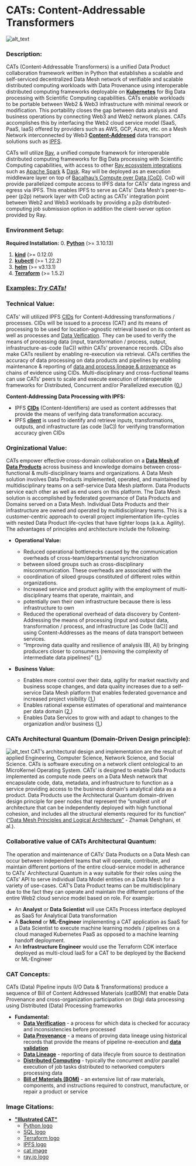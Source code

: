 # CATs: Content-Addressable Transformers
![alt_text](images/CATs_chaordic_kernel.jpeg?raw=true)

### Description:
CATs (Content-Addressable Transformers) is a unified Data Product collaboration framework written in Python that 
establishes a scalable and self-serviced decentralized Data Mesh network of verifiable and scalable distributed 
computing workloads with Data Provenance using interoperable distributed computing frameworks deployable on 
**[Kubernetes](https://kubernetes.io/)** for Big Data processing with Scientific Computing capabilities. CATs enable 
workloads to be portable between Web2 & Web3 infrastructure with minimal rework or modification. This portability closes 
the gap between data analysis and business operations by connecting Web3 and Web2 network planes. CATs accomplishes this 
by interfacing the Web2 cloud service model (SaaS, PaaS, IaaS) offered by providers such as AWS, GCP, Azure, etc. on a 
Mesh Network interconnected by Web3 [**Content-Addresed**](https://en.wikipedia.org/wiki/Content-addressable_storage) 
data transport solutions such as [IPFS](https://ipfs.io/). 

CATs will utilize [Ray](https://www.ray.io/), a unified compute framework for interoperable distributed computing 
frameworks for Big Data processing with Scientific Computing capabilities, with access to other 
[Ray ecosystem integrations](https://docs.ray.io/en/latest/ray-overview/ray-libraries.html) such as 
[Apache Spark](https://spark.apache.org/) & [Dask](https://www.dask.org/). Ray will be deployed as an execution 
middleware layer on top of [Bacalhau’s Compute over Data (CoD)](https://www.bacalhau.org/). CoD will provide 
parallelized compute access to IPFS data for CATs' data ingress and egress via IPFS. This enables IPFS to serve as CATs' 
Data Mesh's peer-to-peer (p2p) network layer with CoD acting as CATs’ integration point between Web2 and Web3 workloads 
by providing a p2p distributed-computing job submission option in addition the client-server option provided by Ray.

### Environment Setup: 
**Required Installation:**
0. **[Python](https://www.python.org/downloads/)** (>= 3.10.13)
1. **[kind](https://kind.sigs.k8s.io/docs/user/quick-start/#installing-from-release-binaries)** (>= 0.12.0)
2. **[kubectl](https://kubernetes.io/docs/tasks/tools/install-kubectl-linux/)** (>= 1.22.2)
3. **[helm](https://helm.sh/docs/intro/install/)** (>= v3.13.1)
4. **[Terraform](https://developer.hashicorp.com/terraform/tutorials/aws-get-started/install-cli)** (>= 1.5.2)

### [Examples: ***Try CATs!***](./docs/EXAMPLES.md)

### Technical Value:
CATs' will utilized IPFS [CIDs](https://docs.ipfs.tech/concepts/content-addressing/#content-identifiers-cids) for 
Content-Addressing transformations / processes. CIDs will be issued to a process (CAT) and its means of processing to be 
used for location-agnostic retrieval based on its content as well as processes and 
[Data Veification](https://en.wikipedia.org/wiki/Data_verification). They can be used to verify the means of processing 
data (input, transformation / process, output, infrastructure-as-code (IaC)) within CATs' provenance records. CIDs also 
make CATs resilient by enabling re-execution via retrieval. CATs certifies the accuracy of data processing on data 
products and pipelines by enabling maintenance & reporting of 
[data and process lineage & provenance](https://bi-insider.com/posts/data-lineage-and-data-provenance/) as chains of 
evidence using CIDs. Multi-disciplinary and cross-fuctional teams can use CATs' peers to scale and execute execution of 
interoperable frameworks for Distributed, Concurrent and/or Parallelized execution 
([0.](https://en.wikipedia.org/wiki/Distributed_computing))

**Content-Addressing Data Processing with IPFS:**
* IPFS **[CIDs](https://docs.ipfs.io/concepts/content-addressing/)** (Content-Identifiers) are used as content addresses 
that provide the means of verifying data transformation accuracy.
* IPFS **[client](https://docs.ipfs.io/install/command-line/#official-distributions)** is used to identify and retrieve 
inputs, transformations, outputs, and infrastructure (as code [IaC]) for verifying transformation accuracy given CIDs


### Orginizational Value:
CATs empower effective cross-domain collaboration on a 
[**Data Mesh of Data Products**](https://martinfowler.com/articles/data-mesh-principles.html) across business and 
knowledge domains between cross-functional & multi-disciplinary teams and organizations. A Data Mesh solution involves 
Data Products implemented, operated, and maintained by multidisciplinary teams on a self-service Data Mesh platform. 
Data Products service each other as well as end users on this platform. The Data Mesh solution is accomplished by 
federated governance of Data Products and Domains served on a Data Mesh. Individual Data Products and their 
infrastructure are owned and operated by multidisciplinary teams. This is a customer-centric approach to 
overall project implementation life-cycles with nested Data Product life-cycles that have tighter loops (a.k.a. 
Agility).
The advantages of principles and architecture include the following:
    
* **Operational Value:**
    * Reduced operational bottlenecks caused by the communication overheads of cross-team/departmental synchronization 
    * between siloed groups such as cross-disciplinary miscommunication. These overheads are associated with the 
    * coordination of siloed groups constituted of different roles within organizations.
    * Increased service and product agility with the employment of multi-disciplinary teams that operate, maintain, and 
    * potentially own their own infrastructure because there is less infrastructure to own
    * Reduced the operational overhead of data discovery by Content-Addressing the means of processing (input and output 
 data, transformation / process, and infrastructure [as Code (IaC)] and using Content-Addresses as the means of data 
 transport between services.
    * “Improving data quality and resilience of analysis (BI, AI) by bringing producers closer to consumers (removing 
the complexity of intermediate data pipelines)” ([1.](https://en.blog.businessdecision.com/data-domains-data-mesh-gives-business-domains-superpowers/))

* **Business Value:**
    * Enables more control over their data, agility for market reactivity and business scope changes, and data quality increases due to a self-service Data Mesh platform that enables federated governance and increased project visibility ([1.](https://en.blog.businessdecision.com/data-mesh-ultimate-model-for-data-driven-companies/))
    * Enables rational expense estimates of operational and maintenance per data domain ([2.](https://en.blog.businessdecision.com/data-infrastructure-self-service-data-mesh/))
    * Enables Data Services to grow with and adapt to changes to the organization and/or business ([1.](https://en.blog.businessdecision.com/data-domains-data-mesh-gives-business-domains-superpowers/))

### CATs Architectural Quantum (Domain-Driven Design principle):
![alt_text](images/CATkernel.jpeg?raw=true)
CAT’s architectural design and implementation are the result of applied Engineering, Computer Science, Network Science, 
and Social Science. CATs is software executing on a network client ontological to an MicroKernel Operating System. CATs’ 
is designed to enable Data Products implemented as compute node peers on a Data Mesh network that encapsulate code, 
data, metadata, and infrastructure to function as a service providing access to the business domain's analytical data as 
a product. Data Products use the Architectural Quantum domain-driven design principle for peer nodes that represent the 
“smallest unit of architecture that can be independently deployed with high functional cohesion, and includes all the 
structural elements required for its function” 
([“Data Mesh Principles and Logical Architecture”](https://martinfowler.com/articles/data-mesh-principles.html#:~:text=smallest%20unit%20of%20architecture%20that%20can%20be%20independently%20deployed%20with%20high%20functional%20cohesion%2C%20and%20includes%20all%20the%20structural%20elements%20required%20for%20its%20function.) - Zhamak Dehghani, et al.).

### Collaborative value of CATs Architectural Quantum:
The operation and maintenance of CATs’ Data Products on a Data Mesh can occur between independent teams that will operate, contribute, and maintain different portions of the entire cloud-service model in adherance to CATs' Architectural Quantum in a way suitable for their roles using the CATs’ API to serve individual Data Model entities on a Data Mesh for a variety of use-cases. CAT’s Data Product teams can be multidisciplinary due to the fact they can operate and maintain the different portions of the entire Web2 cloud service model based on role. 
For example:
* An **Analyst** or **Data Scientist** will use CATs Process interface deployed as SaaS for Analytical Data transformation
* A **Backend** or **ML-Engineer** implementing a CAT application as SaaS for a Data Scientist to execute machine learning models / pipelines on a cloud managed Kubernetes PaaS as opposed to a machine learning handoff deployment.
* An **Infrastructure Engineer** would use the Terraform CDK interface deployed as multi-cloud IaaS for a CAT to be deployed by the Backend or ML-Engineer

### CAT Concepts:
CATs (Data) Pipeline inputs (I/O Data & Transformations) produce a sequence of Bill of Content Addressed Materials 
(catBOM) that enable Data Provenance and cross-organization participation on (big) data processing using Distributed 
(Data) Processing frameworks
* **Fundamental:**
  * **[Data Verification](https://en.wikipedia.org/wiki/Data_verification)** - a process for which data is checked for 
  accuracy and inconsistencies before processed
  * **[Data Provenance](https://bi-insider.com/posts/data-lineage-and-data-provenance/)** - a means of proving data lineage using historical records that provide the means 
  of pipeline re-execution and **[data validation](https://en.wikipedia.org/wiki/Data_validation)**
  * **[Data Lineage](https://bi-insider.com/posts/data-lineage-and-data-provenance/)** - reporting of data lifecyle from source to destination
  * **[Distributed Computing](https://en.wikipedia.org/wiki/Distributed_computing)** - typically the concurrent and/or 
  parallel execution of job tasks distributed to networked computers processing data
  * **[Bill of Materials (BOM)](https://en.wikipedia.org/wiki/Bill_of_materials)** - an extensive list of raw materials,
  components, and instructions required to construct, manufacture, or repair a product or service

### Image Citations:
* **["Illustrated CAT"](https://github.com/BlockScience/cats#illustrated-cat)**
  * [Python logo](https://tse4.mm.bing.net/th?id=OIP.ubux1yLT726_fVc3A7WSXgHaHa&pid=Api)
  * [SQL logo](https://cdn3.iconfinder.com/data/icons/dompicon-glyph-file-format-2/256/file-sql-format-type-128.png)
  * [Terraform logo](https://tse2.mm.bing.net/th?id=OIP.1gAEVon2RF5oko4iWCfftgHaHO&pid=Api)
  * [IPFS logo](https://tse1.mm.bing.net/th?id=OIP.BRyW5Tdm5_6VQxCsGr_sQAHaHa&pid=Api)
  * [cat image](https://tse1.mm.bing.net/th?id=OIP.xS_itpeyTImMcrcQ_YNsfQHaIu&pid=Api)
  * [ray.io logo](https://open-datastudio.io/_images/ray-logo.png)
  
